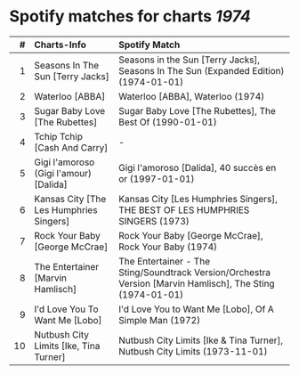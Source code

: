 # Spotify matches for charts *1974*

|    # | Charts-Info                             | Spotify Match                                                                                              |
| ---: | :-------------------------------------- | :--------------------------------------------------------------------------------------------------------- |
|    1 | Seasons In The Sun [Terry Jacks]        | Seasons in the Sun [Terry Jacks], Seasons In The Sun (Expanded Edition) (1974-01-01)                       |
|    2 | Waterloo [ABBA]                         | Waterloo [ABBA], Waterloo (1974)                                                                           |
|    3 | Sugar Baby Love [The Rubettes]          | Sugar Baby Love [The Rubettes], The Best Of (1990-01-01)                                                   |
|    4 | Tchip Tchip [Cash And Carry]            | -                                                                                                          |
|    5 | Gigi l'amoroso (Gigi l'amour) [Dalida]  | Gigi l'amoroso [Dalida], 40 succès en or (1997-01-01)                                                      |
|    6 | Kansas City [The Les Humphries Singers] | Kansas City [Les Humphries Singers], THE BEST OF LES HUMPHRIES SINGERS (1973)                              |
|    7 | Rock Your Baby [George McCrae]          | Rock Your Baby [George McCrae], Rock Your Baby (1974)                                                      |
|    8 | The Entertainer [Marvin Hamlisch]       | The Entertainer - The Sting/Soundtrack Version/Orchestra Version [Marvin Hamlisch], The Sting (1974-01-01) |
|    9 | I'd Love You To Want Me [Lobo]          | I'd Love You to Want Me [Lobo], Of A Simple Man (1972)                                                     |
|   10 | Nutbush City Limits [Ike, Tina Turner]  | Nutbush City Limits [Ike & Tina Turner], Nutbush City Limits (1973-11-01)                                  |
